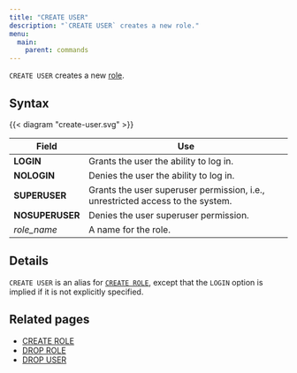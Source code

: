 ```yaml
---
title: "CREATE USER"
description: "`CREATE USER` creates a new role."
menu:
  main:
    parent: commands
---
```


`CREATE USER` creates a new [role](/sql/create-role).

## Syntax

{{< diagram "create-user.svg" >}}

Field | Use
------|-----
**LOGIN** | Grants the user the ability to log in.
**NOLOGIN** | Denies the user the ability to log in.
**SUPERUSER** | Grants the user superuser permission, i.e., unrestricted access to the system.
**NOSUPERUSER** | Denies the user superuser permission.
_role_name_ | A name for the role.

## Details

`CREATE USER` is an alias for [`CREATE ROLE`](../create-role), except that the
`LOGIN` option is implied if it is not explicitly specified.

## Related pages

- [CREATE ROLE](../create-role)
- [DROP ROLE](../drop-role)
- [DROP USER](../drop-user)
